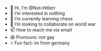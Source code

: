 - 👋 Hi, I’m @Not-Hitlerr
- 👀 I’m interested in nothing
- 🌱 I’m currently learning chess
- 💞️ I’m looking to collaborate on world war
- 📫 How to reach me via email
- 😄 Pronouns: not gay
- ⚡ Fun fact: im from germany

<!---
Not-Hitlerr/Not-Hitlerr is a ✨ special ✨ repository because its `README.md` (this file) appears on your GitHub profile.
You can click the Preview link to take a look at your changes.
--->
